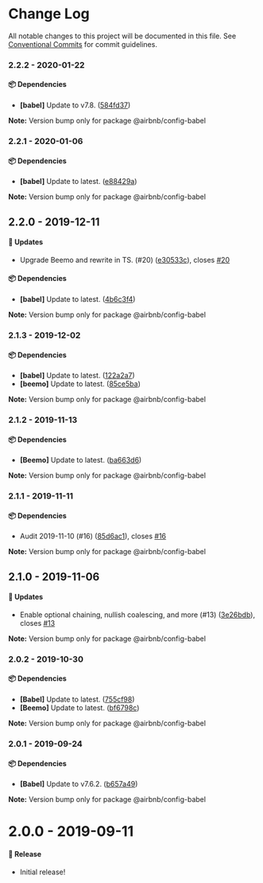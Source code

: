 # Change Log

All notable changes to this project will be documented in this file.
See [Conventional Commits](https://conventionalcommits.org) for commit guidelines.

### 2.2.2 - 2020-01-22

#### 📦 Dependencies

- **[babel]** Update to v7.8. ([584fd37](https://github.com/airbnb/nimbus/commit/584fd37))

**Note:** Version bump only for package @airbnb/config-babel





### 2.2.1 - 2020-01-06

#### 📦 Dependencies

- **[babel]** Update to latest. ([e88429a](https://github.com/airbnb/nimbus/commit/e88429a))

**Note:** Version bump only for package @airbnb/config-babel





## 2.2.0 - 2019-12-11

#### 🚀 Updates

- Upgrade Beemo and rewrite in TS. (#20) ([e30533c](https://github.com/airbnb/nimbus/commit/e30533c)), closes [#20](https://github.com/airbnb/nimbus/issues/20)

#### 📦 Dependencies

- **[babel]** Update to latest. ([4b6c3f4](https://github.com/airbnb/nimbus/commit/4b6c3f4))

**Note:** Version bump only for package @airbnb/config-babel





### 2.1.3 - 2019-12-02

#### 📦 Dependencies

- **[babel]** Update to latest. ([122a2a7](https://github.com/airbnb/nimbus/commit/122a2a7))
- **[beemo]** Update to latest. ([85ce5ba](https://github.com/airbnb/nimbus/commit/85ce5ba))

**Note:** Version bump only for package @airbnb/config-babel





### 2.1.2 - 2019-11-13

#### 📦 Dependencies

- **[Beemo]** Update to latest. ([ba663d6](https://github.com/airbnb/nimbus/commit/ba663d6))

**Note:** Version bump only for package @airbnb/config-babel





### 2.1.1 - 2019-11-11

#### 📦 Dependencies

- Audit 2019-11-10 (#16) ([85d6ac1](https://github.com/airbnb/nimbus/commit/85d6ac1)), closes [#16](https://github.com/airbnb/nimbus/issues/16)

**Note:** Version bump only for package @airbnb/config-babel





## 2.1.0 - 2019-11-06

#### 🚀 Updates

- Enable optional chaining, nullish coalescing, and more (#13) ([3e26bdb](https://github.com/airbnb/nimbus/commit/3e26bdb)), closes [#13](https://github.com/airbnb/nimbus/issues/13)

**Note:** Version bump only for package @airbnb/config-babel





### 2.0.2 - 2019-10-30

#### 📦 Dependencies

- **[Babel]** Update to latest. ([755cf98](https://github.com/airbnb/nimbus/commit/755cf98))
- **[Beemo]** Update to latest. ([bf6798c](https://github.com/airbnb/nimbus/commit/bf6798c))

**Note:** Version bump only for package @airbnb/config-babel





### 2.0.1 - 2019-09-24

#### 📦 Dependencies

- **[Babel]** Update to v7.6.2. ([b657a49](https://github.com/airbnb/nimbus/commit/b657a49))

**Note:** Version bump only for package @airbnb/config-babel





# 2.0.0 - 2019-09-11

#### 🎉 Release

- Initial release!
